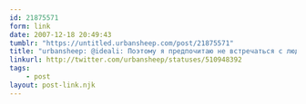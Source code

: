 ```yaml
---
id: 21875571
form: link
date: 2007-12-18 20:49:43
tumblr: "https://untitled.urbansheep.com/post/21875571"
title: "urbansheep: @ideali: Поэтому я предпочитаю не встречаться с людьми. Люди прекрасны, но на расстоянии. Социализация — зло! Привет!"
linkurl: http://twitter.com/urbansheep/statuses/510948392
tags:
    - post
layout: post-link.njk
---
```


